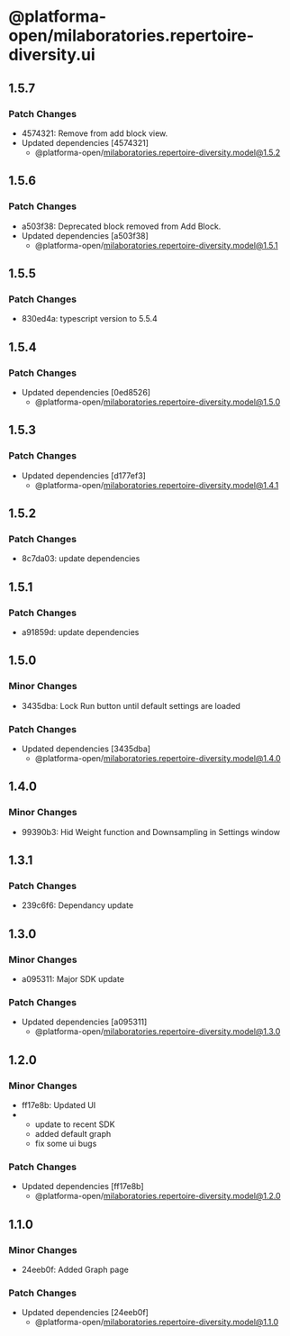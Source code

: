 # @platforma-open/milaboratories.repertoire-diversity.ui

## 1.5.7

### Patch Changes

- 4574321: Remove from add block view.
- Updated dependencies [4574321]
  - @platforma-open/milaboratories.repertoire-diversity.model@1.5.2

## 1.5.6

### Patch Changes

- a503f38: Deprecated block removed from Add Block.
- Updated dependencies [a503f38]
  - @platforma-open/milaboratories.repertoire-diversity.model@1.5.1

## 1.5.5

### Patch Changes

- 830ed4a: typescript version to 5.5.4

## 1.5.4

### Patch Changes

- Updated dependencies [0ed8526]
  - @platforma-open/milaboratories.repertoire-diversity.model@1.5.0

## 1.5.3

### Patch Changes

- Updated dependencies [d177ef3]
  - @platforma-open/milaboratories.repertoire-diversity.model@1.4.1

## 1.5.2

### Patch Changes

- 8c7da03: update dependencies

## 1.5.1

### Patch Changes

- a91859d: update dependencies

## 1.5.0

### Minor Changes

- 3435dba: Lock Run button until default settings are loaded

### Patch Changes

- Updated dependencies [3435dba]
  - @platforma-open/milaboratories.repertoire-diversity.model@1.4.0

## 1.4.0

### Minor Changes

- 99390b3: Hid Weight function and Downsampling in Settings window

## 1.3.1

### Patch Changes

- 239c6f6: Dependancy update

## 1.3.0

### Minor Changes

- a095311: Major SDK update

### Patch Changes

- Updated dependencies [a095311]
  - @platforma-open/milaboratories.repertoire-diversity.model@1.3.0

## 1.2.0

### Minor Changes

- ff17e8b: Updated UI
- - update to recent SDK
  - added default graph
  - fix some ui bugs

### Patch Changes

- Updated dependencies [ff17e8b]
  - @platforma-open/milaboratories.repertoire-diversity.model@1.2.0

## 1.1.0

### Minor Changes

- 24eeb0f: Added Graph page

### Patch Changes

- Updated dependencies [24eeb0f]
  - @platforma-open/milaboratories.repertoire-diversity.model@1.1.0
